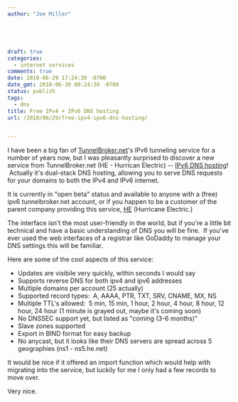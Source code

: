 ```yaml
---
author: "Joe Miller"





draft: true
categories:
  - internet services
comments: true
date: 2010-06-29 17:24:30 -0700
date_gmt: 2010-06-30 00:24:30 -0700
status: publish
tags:
  - dns
title: Free IPv4 + IPv6 DNS hosting
url: /2010/06/29/free-ipv4-ipv6-dns-hosting/


---
```


I have been a big fan of [TunnelBroker.net](http://tunnelbroker.net/ "tunnelbroker.net")'s IPv6 tunneling service for a number of years now, but I was pleasantly surprised to discover a new service from TunnelBroker.net (HE - Hurrican Electric) -- [IPv6 DNS hosting](https://dns.he.net/ "free ipv6 dns hosting")!  Actually it's dual-stack DNS hosting, allowing you to serve DNS requests for your domains to both the IPv4 and IPv6 internet.

It is currently in "open beta" status and available to anyone with a (free) ipv6 tunnelbroker.net account, or if you happen to be a customer of the parent company providing this service, [HE](http://he.net "hurricane electric") (Hurricane Electric.)

<!--more-->

The interface isn't the most user-friendly in the world, but if you're a little bit technical and have a basic understanding of DNS you will be fine.  If you've ever used the web interfaces of a registrar like GoDaddy to manage your DNS settings this will be familiar.

Here are some of the cool aspects of this service:

- Updates are visibile very quickly, within seconds I would say
- Supports reverse DNS for both ipv4 and ipv6 addresses
- Multiple domains per account (25 actually)
- Supported record types:  A, AAAA, PTR, TXT, SRV, CNAME, MX, NS
- Multiple TTL's allowed:  5 min, 15 min, 1 hour, 2 hour, 4 hour, 8 hour, 12 hour, 24 hour (1 minute is grayed out, maybe it's coming soon)
- No DNSSEC support yet, but listed as "coming (3-6 months)"
- Slave zones supported
- Export in BIND format for easy backup
- No anycast, but it looks like their DNS servers are spread across 5 geographies (ns1 - ns5.he.net)

It would be nice if it offered an import function which would help with migrating into the service, but luckily for me I only had a few records to move over.

Very nice.
